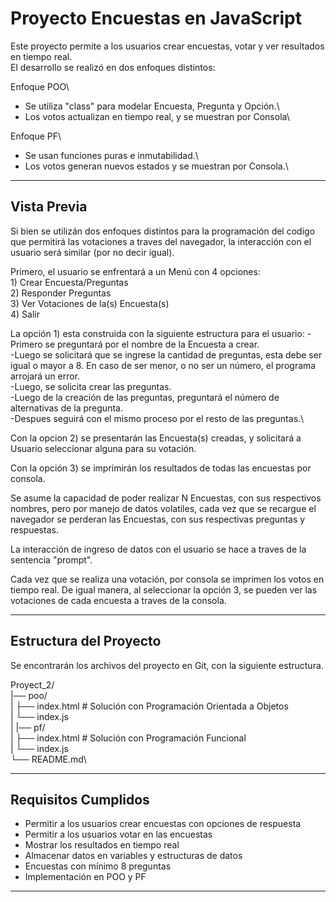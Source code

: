 # Proyecto Encuestas en JavaScript

Este proyecto permite a los usuarios crear encuestas, votar y ver resultados en tiempo real.\
El desarrollo se realizó en dos enfoques distintos:


Enfoque POO\
- Se utiliza "class" para modelar Encuesta, Pregunta y Opción.\
- Los votos actualizan en tiempo real, y se muestran por Consola\

Enfoque PF\
- Se usan funciones puras e inmutabilidad.\
- Los votos generan nuevos estados y se muestran por Consola.\


------------------------------------------------------------
## Vista Previa

Si bien se utilizán dos enfoques distintos para la programación del codigo que permitirá las votaciones a traves del navegador, la interacción con el usuario será similar (por no decir igual).


Primero, el usuario se enfrentará a un Menú con 4 opciones:\
    1) Crear Encuesta/Preguntas\
    2) Responder Preguntas\
    3) Ver Votaciones de la(s) Encuesta(s)\
    4) Salir

La opción 1) esta construida  con la siguiente estructura para el usuario:
    -Primero se preguntará por el nombre de la Encuesta a crear.\
    -Luego se solicitará que se ingrese la cantidad de preguntas, esta debe ser igual o mayor a 8. En caso de ser menor, o no ser un número, el programa arrojará un error.\
    -Luego, se solicita crear las preguntas.\
    -Luego de la creación de las preguntas, preguntará el número de alternativas de la pregunta.\
    -Despues seguirá con el mismo proceso por el resto de las preguntas.\

Con la opcion 2) se presentarán las Encuesta(s) creadas, y solicitará a Usuario seleccionar alguna para su votación.

Con la opción 3) se imprimirán los resultados de todas las encuestas por consola.

Se asume la capacidad de poder realizar N Encuestas, con sus respectivos nombres, pero por manejo de datos volatiles, cada vez que se recargue el navegador se perderan las Encuestas, con sus respectivas preguntas y respuestas.

La interacción de ingreso de datos con el usuario se hace a traves de la sentencia "prompt".

Cada vez que se realiza una votación, por consola se imprimen los votos en tiempo real. De igual manera, al seleccionar la opción 3, se pueden ver las votaciones de cada encuesta a traves de la consola.


------------------------------------------------------------
## Estructura del Proyecto

Se encontrarán los archivos del proyecto en Git, con la siguiente estructura. 

Proyect_2/\
|── poo/\
|    ├── index.html   # Solución con Programación Orientada a Objetos\
|    └── index.js\
|
|── pf/\
|    ├── index.html   # Solución con Programación Funcional\
|    └── index.js\
└── README.md\


------------------------------------------------------------
## Requisitos Cumplidos

- Permitir a los usuarios crear encuestas con opciones de respuesta
- Permitir a los usuarios votar en las encuestas
- Mostrar los resultados en tiempo real
- Almacenar datos en variables y estructuras de datos
- Encuestas con mínimo 8 preguntas
- Implementación en POO y PF


------------------------------------------------------------




